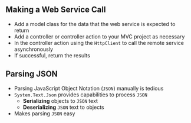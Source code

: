## Making a Web Service Call

- Add a model class for the data that the web service is expected to return
- Add a controller or controller action to your MVC project as necessary
- In the controller action using the `HttpClient` to call the remote service
  asynchronously
- If successful, return the results

## Parsing JSON

- Parsing JavaScript Object Notation (`JSON`) manually is tedious
- `System.Text.Json` provides capabilities to process `JSON`
  - **Serializing** objects to `JSON` text
  - **Deserializing** `JSON` text to objects
- Makes parsing `JSON` easy
